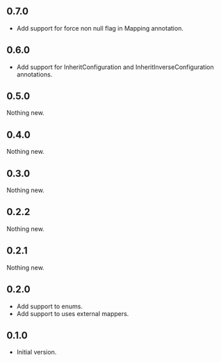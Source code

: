 ## 0.7.0

- Add support for force non null flag in Mapping annotation.

## 0.6.0

- Add support for InheritConfiguration and InheritInverseConfiguration annotations.

## 0.5.0

Nothing new.

## 0.4.0

Nothing new.

## 0.3.0

Nothing new.

## 0.2.2

Nothing new.

## 0.2.1

Nothing new.

## 0.2.0

- Add support to enums.
- Add support to uses external mappers.

## 0.1.0

- Initial version.
